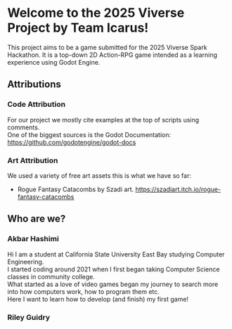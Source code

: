 # Welcome to the 2025 Viverse Project by Team Icarus!

This project aims to be a game submitted for the 2025 Viverse Spark Hackathon.
It is a top-down 2D Action-RPG game intended as a learning experience using Godot Engine.


## Attributions


### Code Attribution

For our project we mostly cite examples at the top of scripts using comments.  
One of the biggest sources is the Godot Documentation: https://github.com/godotengine/godot-docs

### Art Attribution

We used a variety of free art assets this is what we have so far:  

- Rogue Fantasy Catacombs by Szadi art. https://szadiart.itch.io/rogue-fantasy-catacombs

## Who are we?

### Akbar Hashimi

Hi I am a student at California State University East Bay studying Computer Engineering.  
I started coding around 2021 when I first began taking Computer Science classes in community college.  
What started as a love of video games began my journey to search more into how computers work, how to program them etc.  
Here I want to learn how to develop (and finish) my first game!  

### Riley Guidry